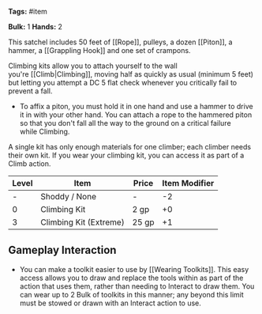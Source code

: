**Tags:** #item

**Bulk:** 1
**Hands:** 2

This satchel includes 50 feet of [[Rope]], pulleys, a dozen [[Piton]], a hammer, a [[Grappling Hook]] and one set of crampons.

Climbing kits allow you to attach yourself to the wall you're [[Climb|Climbing]], moving half as quickly as usual (minimum 5 feet) but letting you attempt a DC 5 flat check whenever you critically fail to prevent a fall. 
- To affix a piton, you must hold it in one hand and use a hammer to drive it in with your other hand. You can attach a rope to the hammered piton so that you don't fall all the way to the ground on a critical failure while Climbing.

A single kit has only enough materials for one climber; each climber needs their own kit. If you wear your climbing kit, you can access it as part of a Climb action.  

| **Level** | **Item**               | **Price** | **Item Modifier** |
| --------- | ---------------------- | --------- | ----------------- |
| -         | Shoddy / None          | -         | -2                |
| 0         | Climbing Kit           | 2 gp      | +0                |
| 3         | Climbing Kit (Extreme) | 25 gp     | +1                |

## Gameplay Interaction

- You can make a toolkit easier to use by [[Wearing Toolkits]]. This easy access allows you to draw and replace the tools within as part of the action that uses them, rather than needing to Interact to draw them. You can wear up to 2 Bulk of toolkits in this manner; any beyond this limit must be stowed or drawn with an Interact action to use.